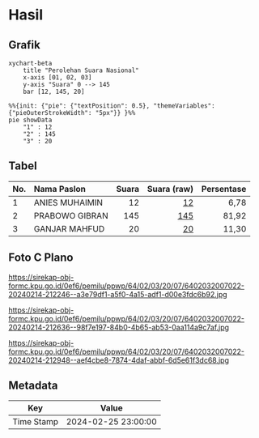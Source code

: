 # Hasil

## Grafik

```mermaid
xychart-beta
    title "Perolehan Suara Nasional"
    x-axis [01, 02, 03]
    y-axis "Suara" 0 --> 145
    bar [12, 145, 20]
```

```mermaid
%%{init: {"pie": {"textPosition": 0.5}, "themeVariables": {"pieOuterStrokeWidth": "5px"}} }%%
pie showData
    "1" : 12
    "2" : 145
    "3" : 20
```

## Tabel

| No. | Nama Paslon    | Suara | Suara (raw) | Persentase |
|:--- |:-------------- | -----:| -----------:| ----------:|
| 1   | ANIES MUHAIMIN | 12    | [12][p-1]   | 6,78       |
| 2   | PRABOWO GIBRAN | 145   | [145][p-2]  | 81,92      |
| 3   | GANJAR MAHFUD  | 20    | [20][p-3]   | 11,30      |


[p-1]: https://github.com/gigit-pemilu/pemilu-2024/blob/main/pilpres/hitung-suara/sub/64-kalimantan-timur/sub/02-kutai-kartanegara/sub/03-loa-janan/sub/2007-loa-duri-ilir/sub/022-tps/sub/paslon-1.txt
[p-2]: https://github.com/gigit-pemilu/pemilu-2024/blob/main/pilpres/hitung-suara/sub/64-kalimantan-timur/sub/02-kutai-kartanegara/sub/03-loa-janan/sub/2007-loa-duri-ilir/sub/022-tps/sub/paslon-2.txt
[p-3]: https://github.com/gigit-pemilu/pemilu-2024/blob/main/pilpres/hitung-suara/sub/64-kalimantan-timur/sub/02-kutai-kartanegara/sub/03-loa-janan/sub/2007-loa-duri-ilir/sub/022-tps/sub/paslon-3.txt

## Foto C Plano

https://sirekap-obj-formc.kpu.go.id/0ef6/pemilu/ppwp/64/02/03/20/07/6402032007022-20240214-212246--a3e79df1-a5f0-4a15-adf1-d00e3fdc6b92.jpg

https://sirekap-obj-formc.kpu.go.id/0ef6/pemilu/ppwp/64/02/03/20/07/6402032007022-20240214-212636--98f7e197-84b0-4b65-ab53-0aa114a9c7af.jpg

https://sirekap-obj-formc.kpu.go.id/0ef6/pemilu/ppwp/64/02/03/20/07/6402032007022-20240214-212948--aef4cbe8-7874-4daf-abbf-6d5e61f3dc68.jpg


## Metadata

| Key        | Value               |
| ---------- | ------------------- |
| Time Stamp | 2024-02-25 23:00:00 |



